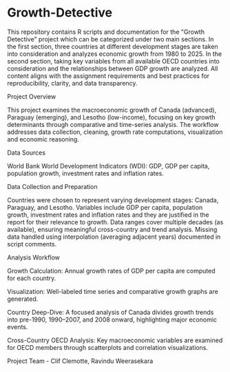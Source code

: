 # Growth-Detective
This repository contains R scripts and documentation for the "Growth Detective" project which can be categorized under two main sections. In the first section, three countries at different development stages are taken into consideration and analyzes economic growth from 1980 to 2025. In the second section, taking key variables from all available OECD countries into consideration and the relationships between GDP growth are analyzed. All content aligns with the assignment requirements and best practices for reproducibility, clarity, and data transparency.


Project Overview

This project examines the macroeconomic growth of Canada (advanced), Paraguay (emerging), and Lesotho (low-income), focusing on key growth determinants through comparative and time-series analysis. The workflow addresses data collection, cleaning, growth rate computations, visualization and economic reasoning.



Data Sources

World Bank World Development Indicators (WDI): GDP, GDP per capita, population growth, investment rates and inflation rates.




Data Collection and Preparation

Countries were chosen to represent varying development stages: Canada, Paraguay, and Lesotho. Variables include GDP per capita, population growth, investment rates and inflation rates and they are justified in the report for their relevance to growth. Data ranges cover multiple decades (as available), ensuring meaningful cross-country and trend analysis. Missing data handled using interpolation (averaging adjacent years) documented in script comments.



Analysis Workflow


Growth Calculation: Annual growth rates of GDP per capita are computed for each country.

Visualization: Well-labeled time series and comparative growth graphs are generated.

Country Deep-Dive: A focused analysis of Canada divides growth trends into pre-1990, 1990–2007, and 2008 onward, highlighting major economic events.

Cross-Country OECD Analysis: Key macroeconomic variables are examined for OECD members through scatterplots and correlation visualizations.



Project Team - Clif Clemotte, Ravindu Weerasekara
